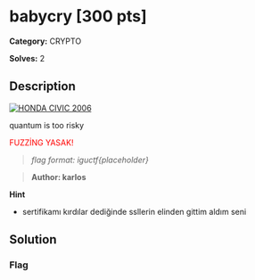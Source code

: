 # babycry [300 pts]

**Category:** CRYPTO

**Solves:** 2

## Description

[![HONDA CIVIC 2006](http://img.youtube.com/vi/KbHn8_2lh90/0.jpg)](http://www.youtube.com/watch?v=KbHn8_2lh90 "BABYCRY")

quantum is too risky

<p style="color: red;">FUZZİNG YASAK!</p>

>*flag format: iguctf{placeholder}*

>**Author: karlos**

**Hint**
* sertifikamı kırdılar dediğinde ssllerin elinden gittim aldım seni

## Solution

### Flag

